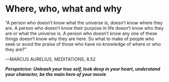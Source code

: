 # Where, who, what and why

“A person who doesn’t know what the universe is, doesn’t know
where they are. A person who doesn’t know their purpose in life
doesn’t know who they are or what the universe is. A person who
doesn’t know any one of these things doesn’t know why they are
here. So what to make of people who seek or avoid the praise of
those who have no knowledge of where or who they are?”

—MARCUS AURELIUS, MEDITATIONS, 8.52

***Perspetcive: Unleash your true self, look deep in your heart, understand your character, be the main hero of your movie***
